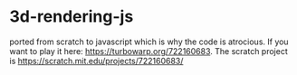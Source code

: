 # 3d-rendering-js
ported from scratch to javascript which is why the code is atrocious. If you want to play it here: https://turbowarp.org/722160683. The scratch project is https://scratch.mit.edu/projects/722160683/

